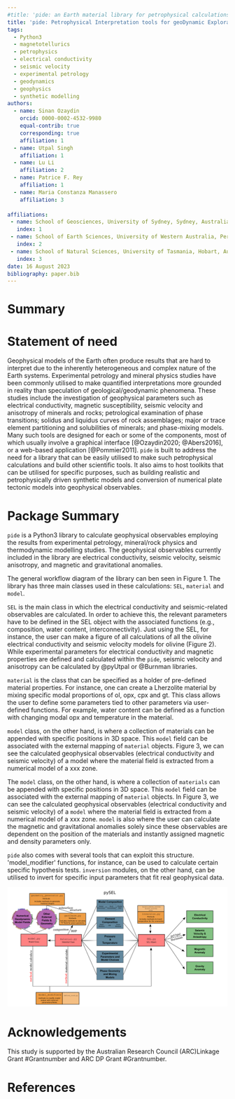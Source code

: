 ```yaml
---
#title: 'pide: an Earth material library for petrophysical calculations and synthetic modelling of Earth systems.'
title: 'pide: Petrophysical Interpretation tools for geoDynamic Exploration.'
tags:
  - Python3
  - magnetotellurics
  - petrophysics
  - electrical conductivity
  - seismic velocity
  - experimental petrology
  - geodynamics
  - geophysics
  - synthetic modelling
authors:
  - name: Sinan Ozaydin
    orcid: 0000-0002-4532-9980
    equal-contrib: true
    corresponding: true 
    affiliation: 1 
  - name: Utpal Singh
    affiliation: 1
  - name: Lu Li
    affiliation: 2
  - name: Patrice F. Rey
    affiliation: 1
  - name: Maria Constanza Manassero
    affiliation: 3

affiliations:
 - name: School of Geosciences, University of Sydney, Sydney, Australia.
   index: 1
 - name: School of Earth Sciences, University of Western Australia, Perth, Australia.
   index: 2
 - name: School of Natural Sciences, University of Tasmania, Hobart, Australia.
   index: 3
date: 16 August 2023
bibliography: paper.bib
---
```


# Summary

# Statement of need
Geophysical models of the Earth often produce results that are hard to interpret due to the inherently heterogeneous and complex nature of the Earth systems. Experimental petrology and mineral physics studies have been commonly utilised to make quantified interpretations more grounded in reality than speculation of geological/geodynamic phenomena. These studies include the investigation of geophysical parameters such as electrical conductivity, magnetic susceptibility, seismic velocity and anisotropy of minerals and rocks; petrological examination of phase transitions; solidus and liquidus curves of rock assemblages; major or trace element partitioning and solubilities of minerals; and phase-mixing models. Many such tools are designed for each or some of the components, most of which usually involve a graphical interface [@Ozaydin2020; @Abers2016], or a web-based application [@Pommier2011]. `pide` is built to address the need for a library that can be easily utilised to make such petrophysical calculations and build other scientific tools. It also aims to host toolkits that can be utilised for specific purposes, such as building realistic and petrophysically driven synthetic models and conversion of numerical plate tectonic models into geophysical observables. 

# Package Summary

`pide` is a Python3 library to calculate geophysical observables employing the results from experimental petrology, mineral/rock physics and thermodynamic modelling studies. The geophysical observables currently included in the library are electrical conductivity, seismic velocity, seismic anisotropy, and magnetic and gravitational anomalies.

The general workflow diagram of the library can ben seen in Figure 1. The library has three main classes used in these calculations: `SEL`, `material` and `model`. 

`SEL` is the main class in which the electrical conductivity and seismic-related observables are calculated. In order to achieve this, the relevant parameters have to be defined in the SEL object with the associated functions (e.g., composition, water content, interconnectivity). Just using the SEL, for instance, the user can make a figure of all calculations of all the olivine electrical conductivity and seismic velocity models for olivine (Figure 2). While experimental parameters for electrical conductivity and magnetic properties are defined and calculated within the `pide`, seismic velocity and anisotropy can be calculated by @pyUtpal or @Burnman libraries.

`material` is the class that can be specified as a holder of pre-defined material properties. For instance, one can create a Lherzolite material by mixing specific modal proportions of ol, opx, cpx and gt. This class allows the user to define some parameters tied to other parameters via user-defined functions. For example, water content can be defined as a function with changing modal opx and temperature in the material.

`model` class, on the other hand, is where a collection of materials can be appended with specific positions in 3D space. This `model` field can be associated with the external mapping of `material` objects. Figure 3, we can see the calculated geophysical observables (electrical conductivity and seismic velocity) of a model where the material field is extracted from a numerical model of a xxx zone.

The `model` class, on the other hand, is where a collection of `materials`  can be appended with specific positions in 3D space. This `model` field can be associated with the external mapping of `material` objects. In Figure 3, we can see the calculated geophysical observables (electrical conductivity and seismic velocity) of a `model` where the material field is extracted from a numerical model of a xxx zone. `model` is also where the user can calculate the magnetic and gravitational anomalies solely since these observables are dependent on the position of the materials and instantly assigned magnetic and density parameters only. 

`pide` also comes with several tools that can exploit this structure. 'model_modifier' functions, for instance, can be used to calculate certain specific hypothesis tests. `inversion` modules, on the other hand, can be utilised to invert for specific input parameters that fit real geophysical data.

![Workflow Chart for pide \label{fig:pygeoselwf}](SEL/docs/figures/pySEL_workflow.png)

# Acknowledgements
This study is supported by the Australian Research Council (ARC)Linkage Grant #Grantnumber and ARC DP Grant #Grantnumber. 

# References